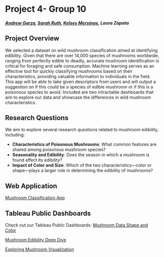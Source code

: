 # Project 4- Group 10
 ##### [Andrew Garza](https://github.com/Tiiide), [Sarah Ruth](https://github.com/smruth17), [Kelsey Mersinas](https://github.com/KelseyMersinas), Laura Zapata
 
 ## Project Overview
 We selected a dataset on wild mushroom classification aimed at identifying
 edibility. Given that there are over 14,000 species of mushrooms worldwide, ranging from perfectly edible to deadly, accurate mushroom
 identification is critical for foraging and safe consumption. Machine learning serves as an
 effective tool for quickly classifying mushrooms based on their characteristics, providing
 valuable information to individuals in the field. This app will be able to take given descriptors
 from users and will output a suggestion on if this could be a species of edible mushroom or if this is a 
 poisonous species to avoid. 
 Included are two intractable dashboards that aim to explore our data and showcase the 
 differences in wild mushroom characteristics. 

## Research Questions

We aim to explore several research questions related to mushroom edibility, including:

- **Characteristics of Poisonous Mushrooms**: What common features are shared among poisonous mushroom species?
- **Seasonality and Edibility**: Does the season in which a mushroom is found affect its edibility?
- **Impact of Color and Size**: Which of the two characteristics—color or shape—plays a larger role in determining the edibility of mushrooms?

## Web Application

[Mushroom Classification App](https://kelseymersinas.pythonanywhere.com/)

## Tableau Public Dashboards

 Check out our Tableau Public Dashboards: [Mushroom Data Shape and Color](https://public.tableau.com/app/profile/kelsey.mersinas/viz/Mushroom_data/Dashboard1?publish=yes)
    
[Mushroom Edibility Deep Dive](https://public.tableau.com/app/profile/andrew.garza/viz/MushroomEdibility_17273967049370/MushroomEdibilityDashboard?publish=yes)

[Exploring Mushroom Visualization](https://public.tableau.com/app/profile/laura.zapata8268/viz/MushroomEdibilityVisualization/Dashboard1)


